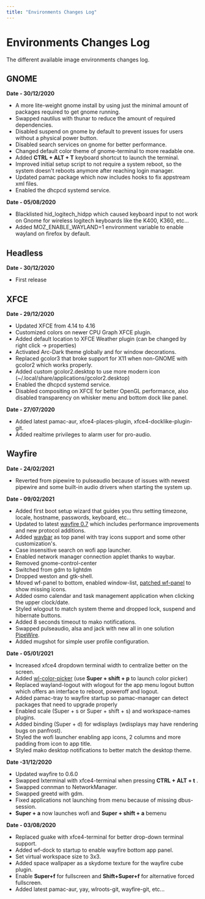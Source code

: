```yaml
---
title: "Environments Changes Log"
---
```


# Environments Changes Log

The different available image environments changes log.

## GNOME

**Date - 30/12/2020**
* A more lite-weight gnome install by using just the minimal amount of packages
  required to get gnome running.
* Swapped nautilus with thunar to reduce the amount of required dependencies.
* Disabled suspend on gnome by default to prevent issues for users without a
  physical power button.
* Disabled search services on gnome for better performance.
* Changed default color theme of gnome-terminal to more readable one.
* Added **CTRL + ALT + T** keyboard shortcut to launch the terminal.
* Improved initial setup script to not require a system reboot, so the system
  doesn't reboots anymore after reaching login manager.
* Updated pamac package which now includes hooks to fix appstream xml files.
* Enabled the dhcpcd systemd service.

**Date - 05/08/2020**
* Blacklisted hid_logitech_hidpp which caused keyboard input to not work on
  Gnome for wireless logitech keyboards like the K400, K360, etc...
* Added MOZ_ENABLE_WAYLAND=1 environment variable to enable wayland on firefox
  by default.

## Headless

**Date - 30/12/2020**
* First release

## XFCE

**Date - 29/12/2020**
* Updated XFCE from 4.14 to 4.16
* Customized colors on newer CPU Graph XFCE plugin.
* Added default location to XFCE Weather plugin (can be changed by right
  click -> properties)
* Activated Arc-Dark theme globally and for window decorations.
* Replaced gcolor3 that broke support for X11 when non-GNOME with gcolor2
  which works properly.
* Added custom gcolor2.desktop to use more modern icon
  (~/.local/share/applications/gcolor2.desktop)
* Enabled the dhcpcd systemd service.
* Disabled compositing on XFCE for better OpenGL performance, also disabled
  transparency on whisker menu and bottom dock like panel.

**Date - 27/07/2020**
* Added latest pamac-aur, xfce4-places-plugin, xfce4-docklike-plugin-git.
* Added realtime privileges to alarm user for pro-audio.

## Wayfire

**Date - 24/02/2021**
* Reverted from pipewire to pulseaudio because of issues with newest pipewire
  and some built-in audio drivers when starting the system up.

**Date - 09/02/2021**
* Added first boot setup wizard that guides you thru setting timezone, locale,
  hostname, passwords, keyboard, etc...
* Updated to latest [wayfire 0.7](https://wayfire.org/2021/01/29/Wayfire-0-7.html)
  which includes performance improvements and new protocol additions.
* Added [waybar](https://github.com/Alexays/Waybar) as top panel with tray
  icons support and some other customization's.
* Case insensitive search on wofi app launcher.
* Enabled network manager connection applet thanks to waybar.
* Removed gnome-control-center
* Switched from gdm to lightdm
* Dropped weston and gtk-shell.
* Moved wf-panel to bottom, enabled window-list,
  [patched wf-panel](https://github.com/jgmdev/wf-shell/commits/wf-dock-icons)
  to show missing icons.
* Added osmo calendar and task management application when clicking the upper clock/date.
* Styled wlogout to match system theme and dropped lock, suspend and hibernate buttons.
* Added 8 seconds timeout to mako notifications.
* Swapped pulseaudio, alsa and jack with new all in one solution
  [PipeWire](https://pipewire.org).
* Added mugshot for simple user profile configuration.

**Date - 05/01/2021**
* Increased xfce4 dropdown terminal width to centralize better on the screen.
* Added [wl-color-picker](https://github.com/jgmdev/wl-color-picker)
  (use **Super + shift + p** to launch color picker)
* Replaced wayland-logout with wlogout for the app menu logout button which
  offers an interface to reboot, poweroff and logout.
* Added pamac-tray to wayfire startup so pamac-manager can detect packages
  that need to upgrade properly
* Enabled scale (Super + s or Super + shift + s) and workspace-names plugins.
* Added binding (Super + d) for wdisplays (wdisplays may have rendering bugs on panfrost).
* Styled the wofi launcher enabling app icons, 2 columns and more padding from icon to app title.
* Styled mako desktop notifications to better match the desktop theme.

**Date -31/12/2020**
* Updated wayfire to 0.6.0
* Swapped lxterminal with xfce4-terminal when pressing **CTRL + ALT + t** .
* Swapped connman to NetworkManager.
* Swapped greetd with gdm.
* Fixed applications not launching from menu because of missing dbus-session.
* **Super + a** now launches wofi and **Super + shift + a** bemenu

**Date - 03/08/2020**
* Replaced guake with xfce4-terminal for better drop-down terminal support.
* Added wf-dock to startup to enable wayfire bottom app panel.
* Set virtual workspace size to 3x3.
* Added space wallpaper as a skydome texture for the wayfire cube plugin.
* Enable **Super+f** for fullscreen and **Shift+Super+f** for alternative forced fullscreen.
* Added latest pamac-aur, yay, wlroots-git, wayfire-git, etc...
